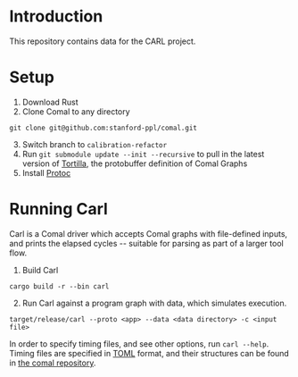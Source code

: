# Introduction

This repository contains data for the CARL project.

# Setup

1. Download Rust
2. Clone Comal to any directory
```
git clone git@github.com:stanford-ppl/comal.git
```
3. Switch branch to `calibration-refactor`
4. Run `git submodule update --init --recursive` to pull in the latest version of [Tortilla](https://github.com/stanford-ppl/tortilla/), the protobuffer definition of Comal Graphs
5. Install [Protoc](protobuf.dev/programming-guides/proto3/)

# Running Carl
Carl is a Comal driver which accepts Comal graphs with file-defined inputs, and prints the elapsed cycles -- suitable for parsing as part of a larger tool flow.

1. Build Carl
```
cargo build -r --bin carl
```
2. Run Carl against a program graph with data, which simulates execution.
```
target/release/carl --proto <app> --data <data directory> -c <input file>
```

In order to specify timing files, and see other options, run `carl --help`. Timing files are specified in [TOML](https://toml.io/en/) format, and their structures can be found in [the comal repository](https://github.com/stanford-ppl/comal/tree/calibration-refactor/src/config).